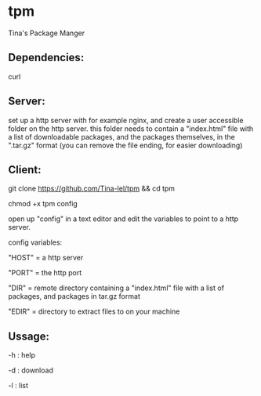 # tpm
Tina's Package Manger

Dependencies:
-

curl

Server:
-

set up a http server with for example nginx, and create a user accessible folder on the http server.
this folder needs to contain a "index.html" file with a list of downloadable packages, and the
packages themselves, in the ".tar.gz" format (you can remove the file ending, for easier downloading)

Client:
-

git clone https://github.com/Tina-lel/tpm && cd tpm

chmod +x tpm config

open up "config" in a text editor and edit the variables to point to a http server.

config variables:

"HOST" = a http server

"PORT" = the http port

"DIR" = remote directory containing a "index.html" file with a list of packages, and packages in tar.gz format

"EDIR" = directory to extract files to on your machine

Ussage:
-

-h : help

-d : download

-l : list
